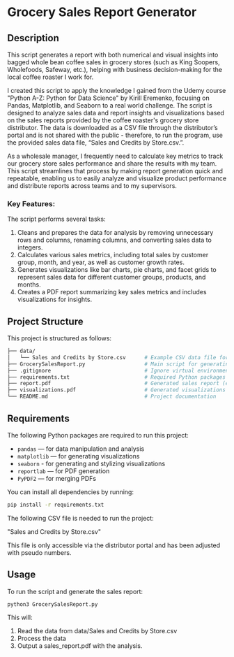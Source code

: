 # Grocery Sales Report Generator

## Description
This script generates a report with both numerical and visual insights into bagged whole bean coffee sales in grocery stores (such as King Soopers, Wholefoods, Safeway, etc.), helping with business decision-making for the local coffee roaster I work for.

I created this script to apply the knowledge I gained from the Udemy course "Python A-Z: Python for Data Science" by Kirill Eremenko, focusing on Pandas, Matplotlib, and Seaborn to a real world challenge. The script is designed to analyze sales data and report insights and visualizations based on the sales reports provided by the coffee roaster's grocery store distributor. The data is downloaded as a CSV file through the distributor’s portal and is not shared with the public - therefore, to run the program, use the provided sales data file, “Sales and Credits by Store.csv.”.

As a wholesale manager, I frequently need to calculate key metrics to track our grocery store sales performance and share the results with my team. This script streamlines that process by making report generation quick and repeatable, enabling us to easily analyze and visualize product performance and distribute reports across teams and to my supervisors.

### Key Features:
The script performs several tasks:

1. Cleans and prepares the data for analysis by removing unnecessary rows and columns, renaming columns, and converting sales data to integers.
2. Calculates various sales metrics, including total sales by customer group, month, and year, as well as customer growth rates.
3. Generates visualizations like bar charts, pie charts, and facet grids to represent sales data for different customer groups, products, and months.
4. Creates a PDF report summarizing key sales metrics and includes visualizations for insights.

## Project Structure
This project is structured as follows:

```bash
├── data/
│   └── Sales and Credits by Store.csv      # Example CSV data file for generating reports
├── GrocerySalesReport.py                   # Main script for generating the sales report
├── .gitignore                              # Ignore virtual environment 
├── requirements.txt                        # Required Python packages
├── report.pdf                              # Generated sales report (example output)
├── visualizations.pdf                      # Generated visualizations (example output)
└── README.md                               # Project documentation
```

## Requirements
The following Python packages are required to run this project:

- `pandas` — for data manipulation and analysis
- `matplotlib` — for generating visualizations
- `seaborn` - for generating and stylizing visualizations
- `reportlab` — for PDF generation
- `PyPDF2` — for merging PDFs

You can install all dependencies by running:

```bash
pip install -r requirements.txt
```

The following CSV file is needed to run the project:

"Sales and Credits by Store.csv"

This file is only accessible via the distributor portal and has been adjusted with pseudo numbers.


## Usage
To run the script and generate the sales report:

```bash
python3 GrocerySalesReport.py
```

This will:


1. Read the data from data/Sales and Credits by Store.csv
2. Process the data
3. Output a sales_report.pdf with the analysis.





